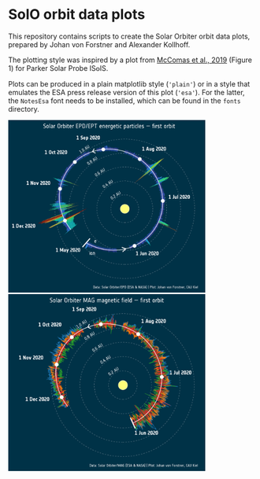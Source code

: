 SolO orbit data plots
=====================

This repository contains scripts to create the Solar Orbiter orbit data plots, prepared by
Johan von Forstner and Alexander Kollhoff.

The plotting style was inspired by a plot from [McComas et al., 2019](https://www.nature.com/articles/s41586-019-1811-1)
(Figure 1) for Parker Solar Probe IS𐍈IS.

Plots can be produced in a plain matplotlib style (`'plain'`) or in a style that emulates the ESA press release version
of this plot (`'esa'`). For the latter, the `NotesEsa` font needs to be installed, which can be found in the `fonts`
directory.

<img src="img/ept_orbit_plot.png" width="400"/>
<img src="img/mag_orbit_plot.png" width="400" />